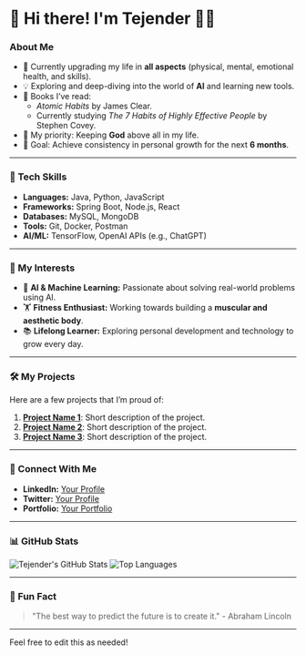 # 👋 Hi there! I'm Tejender 👨‍💻

### About Me
- 🌱 Currently upgrading my life in **all aspects** (physical, mental, emotional health, and skills).
- 💡 Exploring and deep-diving into the world of **AI** and learning new tools.
- 📖 Books I’ve read:
  - *Atomic Habits* by James Clear.
  - Currently studying *The 7 Habits of Highly Effective People* by Stephen Covey.
- 🙏 My priority: Keeping **God** above all in my life.
- 🚀 Goal: Achieve consistency in personal growth for the next **6 months**.

---

### 🔧 Tech Skills
- **Languages:** Java, Python, JavaScript
- **Frameworks:** Spring Boot, Node.js, React
- **Databases:** MySQL, MongoDB
- **Tools:** Git, Docker, Postman
- **AI/ML:** TensorFlow, OpenAI APIs (e.g., ChatGPT)

---

### 🌟 My Interests
- 🧠 **AI & Machine Learning:** Passionate about solving real-world problems using AI.
- 🏋️ **Fitness Enthusiast:** Working towards building a **muscular and aesthetic body**.
- 📚 **Lifelong Learner:** Exploring personal development and technology to grow every day.

---

### 🛠️ My Projects
Here are a few projects that I’m proud of:
1. **[Project Name 1](#)**: Short description of the project.
2. **[Project Name 2](#)**: Short description of the project.
3. **[Project Name 3](#)**: Short description of the project.

---

### 💬 Connect With Me
- **LinkedIn:** [Your Profile](https://linkedin.com/in/your-profile)
- **Twitter:** [Your Profile](https://twitter.com/your-profile)
- **Portfolio:** [Your Portfolio](https://your-portfolio.com)

---

### 📊 GitHub Stats
![Tejender's GitHub Stats](https://github-readme-stats.vercel.app/api?username=YourUsername&show_icons=true&theme=radical)
![Top Languages](https://github-readme-stats.vercel.app/api/top-langs/?username=YourUsername&layout=compact&theme=radical)

---

### 🌟 Fun Fact
> "The best way to predict the future is to create it." - Abraham Lincoln

---

Feel free to edit this as needed!
